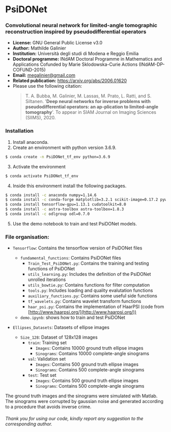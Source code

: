 # PsiDONet

### **Convolutional neural network for limited-angle tomographic reconstruction inspired by pseudodifferential operators**

- **License:** GNU General Public License v3.0
- **Author:**  Mathilde Galinier
- **Institution:** Università degli studi di Modena e Reggio Emilia
- **Doctoral programme:** INdAM Doctoral Programme in Mathematics and Applications Cofunded by Marie Sklodowska-Curie Actions (INdAM-DP-COFUND-2015) 
- **Email:** megalinier@gmail.com
- **Related publication:** https://arxiv.org/abs/2006.01620
- Please use the following citation:
  > T. A. Bubba, M. Galinier, M. Lassas, M. Prato, L. Ratti, and S. Siltanen.  '**Deep neural networks for inverse problems with pseudodifferential operators:  an ap-plication to limited-angle tomography**'. To appear in 
SIAM Journal on Imaging Sciences (SIIMS), 2020.

### Installation
1. Install anaconda.
2. Create an environment with python version 3.6.9.
```bash
$ conda create -n PsiDONet_tf_env python=3.6.9
```
3. Activate the environment
```bash
$ conda activate PsiDONet_tf_env 
```
4. Inside this environment install the following packages.
```bash
$ conda install -c anaconda numpy=1.14.6 
$ conda install -c conda-forge matplotlib=3.2.1 scikit-image=0.17.2 pywavelets=1.1.1
$ conda install tensorflow-gpu=1.13.1 cudatoolkit=8.0 
$ conda install -c astra-toolbox astra-toolbox=1.8.3
$ conda install -c odlgroup odl=0.7.0
```
5. Use the demo notebook to train and test PsiDONet models.


### File organisation:

- ```Tensorflow```: Contains the tensorflow version of PsiDONet files
  - ```fundamental_functions```: Contains PsiDONet files
    - ```Train_Test_PsiDONet.py```: Contains the training and testing functions of PsiDONet
    - ```utils_learning.py```: Includes the definition of the PsiDONet unrolled iterations
    - ```utils_bowtie.py```: Contains functions for filter computation
    - ```tools.py```: Includes loading and quality evalutation functions
    - ```auxiliary_functions.py```: Contains some useful side functions
    - ```tf_wavelets.py```: Contains wavelet transform functions
    - ```haar_psi.py```: Contains the implementation of HaarPSI (code from [http://www.haarpsi.org/](http://www.haarpsi.org/)) 
  - ```demo.ipynb```: shows how to train and test PsiDONet

- ```Ellipses_Datasets```: Datasets of ellipse images
  - ```Size_128```: Dataset of 128x128 images
    - ```train```: Training set
      - ```Images```: Contains 10000 ground truth ellipse images
      - ```Sinograms```: Contains 10000 complete-angle sinograms
    - ```val```: Validation set
      - ```Images```: Contains 500 ground truth ellipse images
      - ```Sinograms```: Contains 500 complete-angle sinograms
    - ```test```: Test set
      - ```Images```: Contains 500 ground truth ellipse images
      - ```Sinograms```: Contains 500 complete-angle sinograms

The ground truth images and the sinograms were simulated with Matlab. The sinograms were corrupted by gaussian noise and generated according to a procedure that avoids inverse crime.

###### Thank you for using our code, kindly report any suggestion to the corresponding author.
